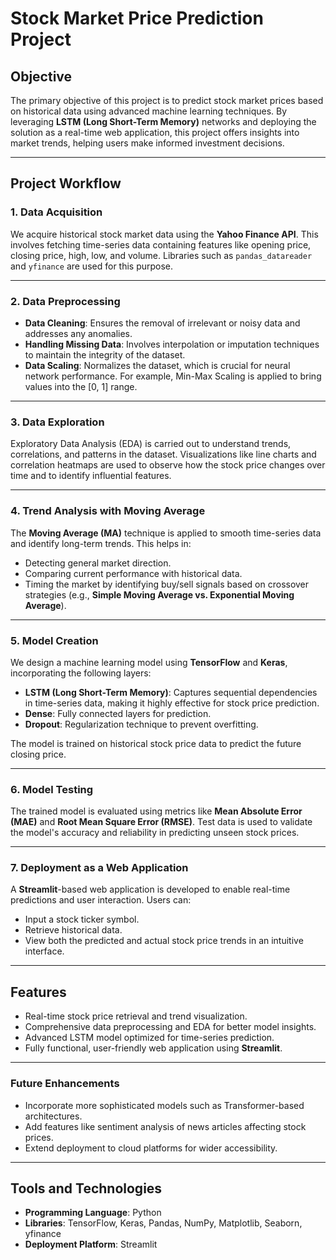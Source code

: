 # Stock Market Price Prediction Project

## Objective
The primary objective of this project is to predict stock market prices based on historical data using advanced machine learning techniques. By leveraging **LSTM (Long Short-Term Memory)** networks and deploying the solution as a real-time web application, this project offers insights into market trends, helping users make informed investment decisions.

---

## Project Workflow

### 1. Data Acquisition
We acquire historical stock market data using the **Yahoo Finance API**. This involves fetching time-series data containing features like opening price, closing price, high, low, and volume. Libraries such as `pandas_datareader` and `yfinance` are used for this purpose.

---

### 2. Data Preprocessing
- **Data Cleaning**: Ensures the removal of irrelevant or noisy data and addresses any anomalies.  
- **Handling Missing Data**: Involves interpolation or imputation techniques to maintain the integrity of the dataset.  
- **Data Scaling**: Normalizes the dataset, which is crucial for neural network performance. For example, Min-Max Scaling is applied to bring values into the [0, 1] range.  

---

### 3. Data Exploration
Exploratory Data Analysis (EDA) is carried out to understand trends, correlations, and patterns in the dataset. Visualizations like line charts and correlation heatmaps are used to observe how the stock price changes over time and to identify influential features.

---

### 4. Trend Analysis with Moving Average
The **Moving Average (MA)** technique is applied to smooth time-series data and identify long-term trends. This helps in:  
- Detecting general market direction.  
- Comparing current performance with historical data.  
- Timing the market by identifying buy/sell signals based on crossover strategies (e.g., **Simple Moving Average vs. Exponential Moving Average**).

---

### 5. Model Creation
We design a machine learning model using **TensorFlow** and **Keras**, incorporating the following layers:  
- **LSTM (Long Short-Term Memory)**: Captures sequential dependencies in time-series data, making it highly effective for stock price prediction.  
- **Dense**: Fully connected layers for prediction.  
- **Dropout**: Regularization technique to prevent overfitting.  

The model is trained on historical stock price data to predict the future closing price.

---

### 6. Model Testing
The trained model is evaluated using metrics like **Mean Absolute Error (MAE)** and **Root Mean Square Error (RMSE)**. Test data is used to validate the model's accuracy and reliability in predicting unseen stock prices.

---

### 7. Deployment as a Web Application
A **Streamlit**-based web application is developed to enable real-time predictions and user interaction. Users can:  
- Input a stock ticker symbol.  
- Retrieve historical data.  
- View both the predicted and actual stock price trends in an intuitive interface.

---

## Features
- Real-time stock price retrieval and trend visualization.  
- Comprehensive data preprocessing and EDA for better model insights.  
- Advanced LSTM model optimized for time-series prediction.  
- Fully functional, user-friendly web application using **Streamlit**.

---

### Future Enhancements
- Incorporate more sophisticated models such as Transformer-based architectures.
- Add features like sentiment analysis of news articles affecting stock prices.
- Extend deployment to cloud platforms for wider accessibility.

---

## Tools and Technologies
- **Programming Language**: Python  
- **Libraries**: TensorFlow, Keras, Pandas, NumPy, Matplotlib, Seaborn, yfinance  
- **Deployment Platform**: Streamlit  
